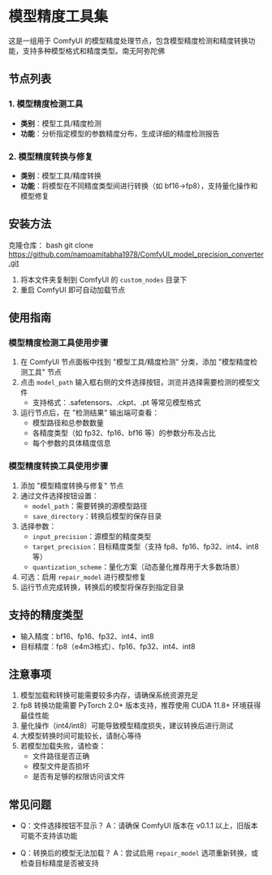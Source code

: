 # 模型精度工具集

这是一组用于 ComfyUI 的模型精度处理节点，包含模型精度检测和精度转换功能，支持多种模型格式和精度类型。南无阿弥陀佛


## 节点列表

### 1. 模型精度检测工具
- **类别**：模型工具/精度检测
- **功能**：分析指定模型的参数精度分布，生成详细的精度检测报告

### 2. 模型精度转换与修复
- **类别**：模型工具/精度转换
- **功能**：将模型在不同精度类型间进行转换（如 bf16→fp8），支持量化操作和模型修复

## 安装方法
克隆仓库：
bash
git clone https://github.com/namoamitabha1978/ComfyUI_model_precision_converter.git

1. 将本文件夹复制到 ComfyUI 的 `custom_nodes` 目录下
2. 重启 ComfyUI 即可自动加载节点

## 使用指南

### 模型精度检测工具使用步骤
1. 在 ComfyUI 节点面板中找到 "模型工具/精度检测" 分类，添加 "模型精度检测工具" 节点
2. 点击 `model_path` 输入框右侧的文件选择按钮，浏览并选择需要检测的模型文件
   - 支持格式：.safetensors、.ckpt、.pt 等常见模型格式
3. 运行节点后，在 "检测结果" 输出端可查看：
   - 模型路径和总参数数量
   - 各精度类型（如 fp32、fp16、bf16 等）的参数分布及占比
   - 每个参数的具体精度信息

### 模型精度转换工具使用步骤
1. 添加 "模型精度转换与修复" 节点
2. 通过文件选择按钮设置：
   - `model_path`：需要转换的源模型路径
   - `save_directory`：转换后模型的保存目录
3. 选择参数：
   - `input_precision`：源模型的精度类型
   - `target_precision`：目标精度类型（支持 fp8、fp16、fp32、int4、int8 等）
   - `quantization_scheme`：量化方案（动态量化推荐用于大多数场景）
4. 可选：启用 `repair_model` 进行模型修复
5. 运行节点完成转换，转换后的模型将保存到指定目录

## 支持的精度类型
- 输入精度：bf16、fp16、fp32、int4、int8
- 目标精度：fp8（e4m3格式）、fp16、fp32、int4、int8

## 注意事项
1. 模型加载和转换可能需要较多内存，请确保系统资源充足
2. fp8 转换功能需要 PyTorch 2.0+ 版本支持，推荐使用 CUDA 11.8+ 环境获得最佳性能
3. 量化操作（int4/int8）可能导致模型精度损失，建议转换后进行测试
4. 大模型转换时间可能较长，请耐心等待
5. 若模型加载失败，请检查：
   - 文件路径是否正确
   - 模型文件是否损坏
   - 是否有足够的权限访问该文件

## 常见问题
- Q：文件选择按钮不显示？
  A：请确保 ComfyUI 版本在 v0.1.1 以上，旧版本可能不支持该功能

- Q：转换后的模型无法加载？
  A：尝试启用 `repair_model` 选项重新转换，或检查目标精度是否被支持
